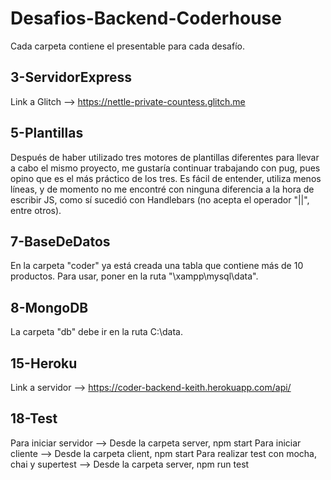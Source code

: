 # Desafios-Backend-Coderhouse
Cada carpeta contiene el presentable para cada desafío.

## 3-ServidorExpress
Link a Glitch --> https://nettle-private-countess.glitch.me

## 5-Plantillas
Después de haber utilizado tres motores de plantillas diferentes para llevar a cabo el mismo proyecto, me gustaría continuar trabajando con pug, pues opino que es el más práctico de los tres. Es fácil de entender, utiliza menos líneas, y de momento no me encontré con ninguna diferencia a la hora de escribir JS, como sí sucedió con Handlebars (no acepta el operador "||", entre otros).

## 7-BaseDeDatos
En la carpeta "coder" ya está creada una tabla que contiene más de 10 productos. Para usar, poner en la ruta "\xampp\mysql\data".

## 8-MongoDB
La carpeta "db" debe ir en la ruta C:\data.

## 15-Heroku
Link a servidor --> https://coder-backend-keith.herokuapp.com/api/

## 18-Test
Para iniciar servidor --> Desde la carpeta server, npm start
Para iniciar cliente --> Desde la carpeta client, npm start
Para realizar test con mocha, chai y supertest --> Desde la carpeta server, npm run test